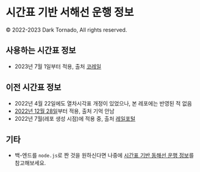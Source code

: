# 시간표 기반 서해선 운행 정보
© 2022-2023 Dark Tornado, All rights reserved.

## 사용하는 시간표 정보
* 2023년 7월 1일부터 적용, 출처 [코레일](https://www.letskorail.com/ebizcom/cs/guide/guide/guide11.do)

## 이전 시간표 정보
* 2022년 4월 22일에도 열차시각표 개정이 있었으나, 본 레포에는 반영된 적 없음
* [2022년 12월 28일](https://www.seohaerail.co.kr/jsp/front/m3/m3_s01_view.jsp?pageNumber=0&pageSize=10&condition=both&filter=&bbsId=2178)부터 적용, 출처 기억 안남
* 2022년 7월(레포 생성 시점)에 적용 중, 출처 [레일포털](https://data.kric.go.kr/rips/M_01_01/detail.do?id=900)

## 기타
* 백-엔드를 `node.js`로 짠 것을 원하신다면 나중에 [시간표 기반 동해선 운행 정보](https://github.com/DarkTornado/EastLine)를 참고해보세요.
